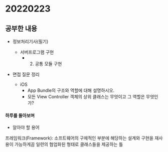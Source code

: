 # 20220223

## 공부한 내용
+ 정보처리기사(필기)
    * 서버프로그램 구현
      + 2. 공통 모듈 구현
    
+ 면접 질문 정리
  - iOS
    * App Bundle의 구조와 역할에 대해 설명하시오.
    * 모든 View Controller 객체의 상위 클래스는 무엇이고 그 역할은 무엇인가?

#### 하루를 돌아보며
* 알아야 할 용어

프레임워크(Framework): 소프트웨어의 구체적인 부분에 해당하는 설계와 구현을 재사용이 가능하게끔 일련의 협업화된 형태로 클래스들을 제공하는 틀
